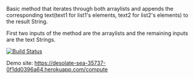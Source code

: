 Basic method that iterates through both arraylists and appends the corresponding text(text1 for list1's elements, text2 for list2's elements) to the result String.

First two inputs of the method are the arraylists and the remaining inputs are the text Strings.

[![Build Status](https://app.travis-ci.com/byyavuzyigit/bil481_spring_hw1.svg?token=Fe2LEgFkQ6iXbfe4Vowz&branch=main)](https://app.travis-ci.com/byyavuzyigit/bil481_spring_hw1)

Demo site: https://desolate-sea-35737-0f1dd0396a64.herokuapp.com/compute


